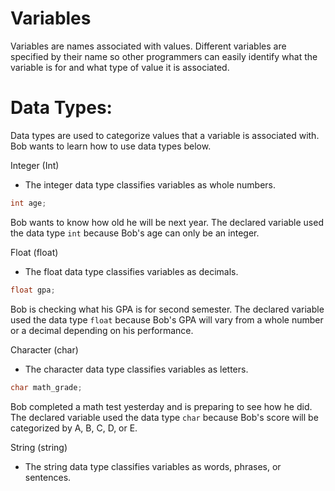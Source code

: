 # Variables
Variables are names associated with values. Different variables are specified by their name so other programmers can easily identify what the variable is for and what type of value it is associated.

# Data Types:

Data types are used to categorize values that a variable is associated with. Bob wants to learn how to use data types below.

Integer (Int)

- The integer data type classifies variables as whole numbers.

```cpp
int age;
```

Bob wants to know how old he will be next year. The declared variable used the data type `int` because Bob's age can only be an integer.

Float (float)

- The float data type classifies variables as decimals.

```cpp
float gpa;
```

Bob is checking what his GPA is for second semester. The declared variable used the data type `float` because Bob's GPA will vary from a whole number or a decimal depending on his performance.

Character (char)

- The character data type classifies variables as letters.

```cpp
char math_grade;
```

Bob completed a math test yesterday and is preparing to see how he did. The declared variable used the data type `char` because Bob's score will be categorized by A, B, C, D, or E.

String (string)

- The string data type classifies variables as words, phrases, or sentences.